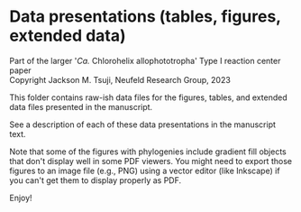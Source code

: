 # Data presentations (tables, figures, extended data)
Part of the larger '_Ca._ Chlorohelix allophototropha' Type I reaction center paper  
Copyright Jackson M. Tsuji, Neufeld Research Group, 2023

This folder contains raw-ish data files for the figures, tables, and extended data files presented in the manuscript.

See a description of each of these data presentations in the manuscript text.

Note that some of the figures with phylogenies include gradient fill objects that don't display well in some PDF viewers. You might need to export those figures to an image file (e.g., PNG) using a vector editor (like Inkscape) if you can't get them to display properly as PDF.

Enjoy!
